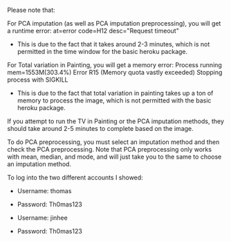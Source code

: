 Please note that:

For PCA imputation (as well as PCA imputation preprocessing), you will get a runtime error: at=error code=H12 desc="Request timeout"  
- This is due to the fact that it takes around 2-3 minutes, which is not permitted in the time window for the basic heroku package.

For Total variation in Painting, you will get a memory error: 
  Process running mem=1553M(303.4%)
  Error R15 (Memory quota vastly exceeded)
  Stopping process with SIGKILL
  - This is due to the fact that total variation in painting takes up a ton of memory to process the image, which is not permitted with the basic heroku package.

If you attempt to run the TV in Painting or the PCA imputation methods, they should take around 2-5 minutes to complete based on the image.

To do PCA preprocessing, you must select an imputation method and then check the PCA preprocessing. Note that PCA preprocessing only works with mean, median, and mode, and will just take you to the same to choose an imputation method. 

To log into the two different accounts I showed:

- Username: thomas
- Password: Th0mas123

- Username: jinhee
- Password: Th0mas123
